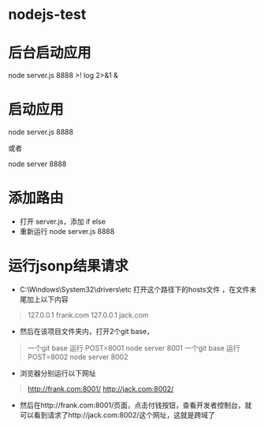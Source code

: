 # nodejs-test
# 后台启动应用
node server.js 8888 >! log 2>&1 &

# 启动应用
node server.js 8888

或者

node server 8888

# 添加路由
- 打开 server.js，添加 if else
- 重新运行 node server.js 8888


# 运行jsonp结果请求
- C:\Windows\System32\drivers\etc 打开这个路径下的hosts文件  ，在文件末尾加上以下内容
>127.0.0.1 frank.com
>127.0.0.1 jack.com

- 然后在该项目文件夹内，打开2个git base， 
> 一个git base  运行 POST=8001 node server 8001
> 一个git base  运行 POST=8002 node server 8002

- 浏览器分别运行以下网址
> http://frank.com:8001/
> http://jack.com:8002/

- 然后在http://frank.com:8001/页面，点击付钱按钮，查看开发者控制台，就可以看到请求了http://jack.com:8002/这个网址，这就是跨域了
